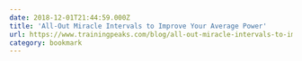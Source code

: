 ```yaml
---
date: 2018-12-01T21:44:59.000Z
title: 'All-Out Miracle Intervals to Improve Your Average Power'
url: https://www.trainingpeaks.com/blog/all-out-miracle-intervals-to-improve-average-power-for-endurance-events/
category: bookmark
---
```

